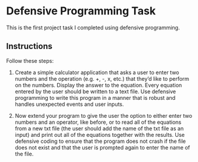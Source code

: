 # Defensive Programming Task

This is the first project task I completed using defensive programming. 

## Instructions
Follow these steps:

1. Create a simple calculator application that asks a user to enter two
numbers and the operation (e.g. +, -, x, etc.) that they’d like to perform on
the numbers. Display the answer to the equation. Every equation entered
by the user should be written to a text file. Use defensive programming to
write this program in a manner that is robust and handles unexpected
events and user inputs.

2. Now extend your program to give the user the option to either enter two
numbers and an operator, like before, or to read all of the equations from a
new txt file (the user should add the name of the txt file as an input) and
print out all of the equations together with the results. Use defensive
coding to ensure that the program does not crash if the file does not exist
and that the user is prompted again to enter the name of the file.